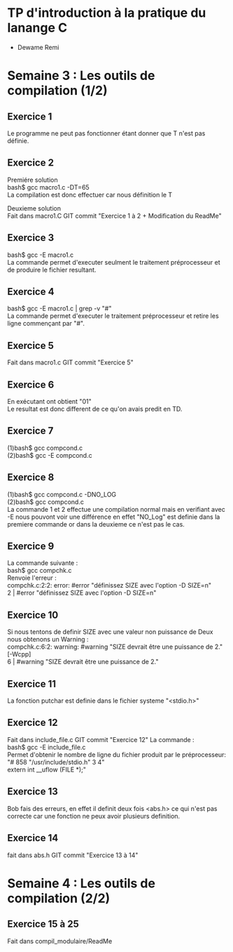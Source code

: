 # TP d'introduction à la pratique du lanange C

* Dewame Remi


# Semaine 3 : Les outils de compilation (1/2)

## Exercice 1
Le programme ne peut pas fonctionner étant donner que T n'est pas définie.

## Exercice 2
Premiére solution  
bash$ gcc macro1.c -DT=65  
La compilation est donc effectuer car nous définition le T   
   
Deuxieme solution  
Fait dans macro1.C GIT commit "Exercice 1 à 2 + Modification du ReadMe"

## Exercice 3
bash$ gcc -E macro1.c  
La commande permet d'executer seulment le traitement préprocesseur et de produire le fichier resultant.

## Exercice 4
bash$ gcc -E macro1.c | grep -v "#"  
La commande permet d'executer le traitement préprocesseur et retire les ligne commençant par "#".

## Exercice 5
Fait dans macro1.c GIT commit "Exercice 5"

## Exercice 6
En exécutant ont obtient "01"  
Le resultat est donc different de ce qu'on avais predit en TD.

## Exercice 7
(1)bash$ gcc compcond.c  
(2)bash$ gcc -E compcond.c  

## Exercice 8
(1)bash$ gcc compcond.c -DNO_LOG  
(2)bash$ gcc compcond.c  
La commande 1 et 2 effectue une compilation normal mais en verifiant avec -E nous pouvont voir une différence en effet "NO_Log" est definie dans la premiere commande or dans la deuxieme ce n'est pas le cas.

## Exercice 9
La commande suivante :  
bash$ gcc compchk.c   
Renvoie l'erreur :  
compchk.c:2:2: error: #error "définissez SIZE avec l'option -D SIZE=n"  
2 | #error "définissez SIZE avec l'option -D SIZE=n"  

## Exercice 10
Si nous tentons de definir SIZE avec une valeur non puissance de Deux nous obtenons un Warning :  
compchk.c:6:2: warning: #warning "SIZE devrait être une puissance de 2." [-Wcpp]  
6 | #warning "SIZE devrait être une puissance de 2."  

## Exercice 11
La fonction putchar est definie dans le fichier systeme "<stdio.h>"

## Exercice 12
Fait dans include_file.c GIT commit "Exercice 12"
La commande :  
bash$ gcc -E include_file.c  
Permet d'obtenir le nombre de ligne du fichier produit par le préprocesseur:
"# 858 "/usr/include/stdio.h" 3 4"  
extern int __uflow (FILE *);" 

## Exercice 13
Bob fais des erreurs, en effet il definit deux fois <abs.h> ce qui n'est pas correcte car une fonction ne peux avoir plusieurs definition.

## Exercice 14
fait dans abs.h GIT commit "Exercice 13 à 14"

# Semaine 4 : Les outils de compilation (2/2)

## Exercice 15 à 25

Fait dans compil_modulaire/ReadMe


